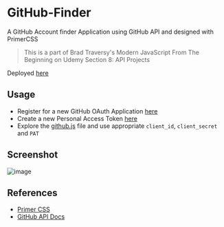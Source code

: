 # GitHub-Finder

A GitHub Account finder Application using GitHub API and designed with PrimerCSS
>  This is a part of Brad Traversy's Modern JavaScript From The Beginning on Udemy Section 8: API Projects

Deployed [here](https://github-account-finder.web.app/)

## Usage
- Register for a new GitHub OAuth Application [here](https://github.com/settings/applications/new)
- Create a new Personal Access Token [here](https://github.com/settings/tokens/new)
- Explore the [github.js](github.js) file and use appropriate `client_id`, `client_secret` and `PAT`

## Screenshot
![image](https://user-images.githubusercontent.com/34955854/94698643-22740900-0357-11eb-8e07-1b4c120a8780.png)

## References
- [Primer CSS](https://primer.style/css/)
- [GitHub API Docs](https://docs.github.com/en/free-pro-team@latest/rest)
